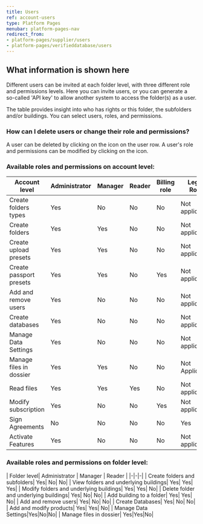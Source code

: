 ```yaml
---
title: Users
ref: account-users
type: Platform Pages
menubar: platform-pages-nav
redirect_from:
- platform-pages/supplier/users
- platform-pages/verifieddatabase/users
---
```


## What information is shown here
Different users can be invited at each folder level, with three different role and permissions levels. Here you can invite users, or you can generate a so-called 'API key' to allow another system to access the folder(s) as a user.

The table provides insight into who has rights or this folder, the subfolders and/or buildings. You can select users, roles, and permissions.


### How can I delete users or change their role and permissions?
A user can be deleted by clicking on the <iconify-icon inline icon='mdi-delete'/> icon on the user row. A user's role and permissions can be modified by clicking on the <iconify-icon inline icon='mdi-pencil-outline'/> icon.


### Available roles and permissions on account level:

| Account level| Administrator | Manager | Reader |Billing role | Legal Role|
|-|-|-|-|-|-|
| Create folders types| Yes| No| No|No|Not applicable|
| Create folders| Yes| Yes| No|No|Not applicable|
| Create upload presets| Yes| Yes| No|No|Not applicable|
| Create passport presets| Yes| Yes| No|Yes|Not applicable|
| Add and remove users| Yes| No| No|No|Not applicable|
| Create databases| Yes| No| No|No|Not applicable|
| Manage Data Settings|Yes|No|No|No|Not applicable|
| Manage files in dossier| Yes|Yes|No|No|Not Applicable|
| Read files| Yes| Yes| Yes|No|Not applicable|
| Modify subscription| Yes| No| No|Yes|Not applicable|
| Sign Agreements| No| No| No|No|Yes|
| Activate Features| Yes| No| No|No|Not applicable|


### Available roles and permissions on folder level:

| Folder level| Administrator | Manager | Reader |
|-|-|-|
| Create folders and subfolders| Yes| No| No|
| View folders and underlying buildings| Yes| Yes| Yes|
| Modify folders and underlying buildings| Yes| Yes| No|
| Delete folder and underlying buildings| Yes| No| No|
| Add building to a folder| Yes| Yes| No|
| Add and remove users| Yes| No| No|
| Create Databases| Yes| No| No|
| Add and modify products| Yes| Yes| No|
| Manage Data Settings|Yes|No|No|
| Manage files in dossier| Yes|Yes|No|
